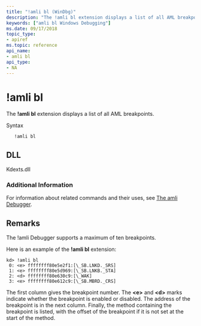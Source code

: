 ```yaml
---
title: "!amli bl (WinDbg)"
description: "The !amli bl extension displays a list of all AML breakpoints."
keywords: ["amli bl Windows Debugging"]
ms.date: 09/17/2018
topic_type:
- apiref
ms.topic: reference
api_name:
- amli bl
api_type:
- NA
---
```


# !amli bl

The **!amli bl** extension displays a list of all AML breakpoints.

Syntax

```dbgcmd
   !amli bl
```

## <span id="ddk__amli_bl_dbg"></span><span id="DDK__AMLI_BL_DBG"></span>


## DLL

Kdexts.dll

### Additional Information

For information about related commands and their uses, see [The amli Debugger](../debugger/the-amli-debugger.md).

## Remarks

The !amli Debugger supports a maximum of ten breakpoints.

Here is an example of the **!amli bl** extension:

```console
kd> !amli bl
 0: <e> ffffffff80e5e2f1:[\_SB.LNKD._SRS]
 1: <e> ffffffff80e5d969:[\_SB.LNKB._STA]
 2: <d> ffffffff80e630c9:[\_WAK]
 3: <e> ffffffff80e612c9:[\_SB.MBRD._CRS]
```

The first column gives the breakpoint number. The **&lt;e&gt;** and **&lt;d&gt;** marks indicate whether the breakpoint is enabled or disabled. The address of the breakpoint is in the next column. Finally, the method containing the breakpoint is listed, with the offset of the breakpoint if it is not set at the start of the method.

 

 





